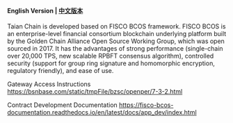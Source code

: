#### English Version | [中文版本](README_CN.md)

Taian Chain is developed based on FISCO BCOS framework. FISCO BCOS is an enterprise-level financial consortium blockchain underlying platform built by the Golden Chain Alliance Open Source Working Group, which was open sourced in 2017. It has the advantages of strong performance (single-chain over 20,000 TPS, new scalable RPBFT consensus algorithm), controlled security (support for group ring signature and homomorphic encryption, regulatory friendly), and ease of use.

Gateway Access Instructions https://bsnbase.com/static/tmpFile/bzsc/openper/7-3-2.html

Contract Development Documentation https://fisco-bcos-documentation.readthedocs.io/en/latest/docs/app_dev/index.html
